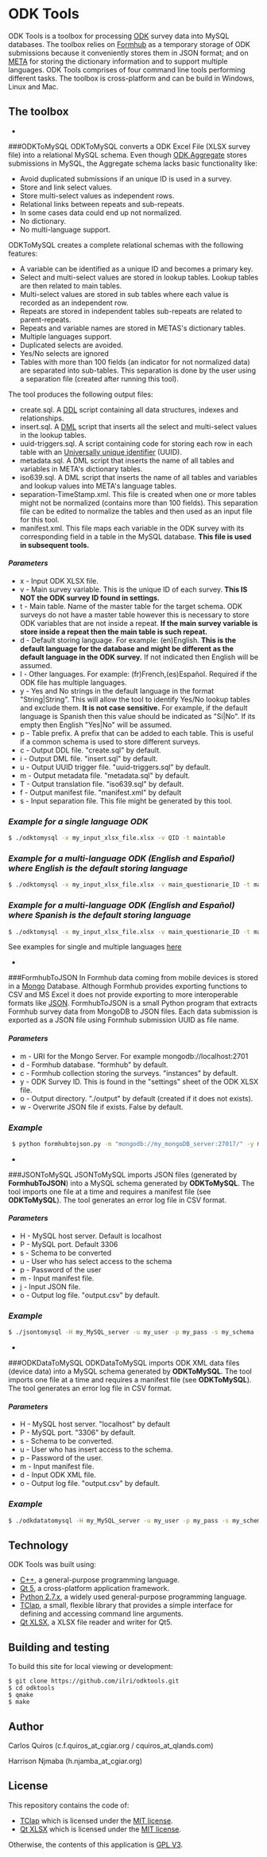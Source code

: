 # ODK Tools
ODK Tools is a toolbox for processing [ODK](https://opendatakit.org/) survey data into MySQL databases. The toolbox relies on [Formhub](https://github.com/SEL-Columbia/formhub) as a temporary storage of ODK submissions because it conveniently stores them in JSON format; and on [META](https://github.com/ilri/meta) for storing the dictionary information and to support multiple languages. ODK Tools comprises of four command line tools performing different tasks. The toolbox is cross-platform and can be build in Windows, Linux and Mac. 

## The toolbox
- 
###ODKToMySQL
ODKToMySQL converts a ODK Excel File (XLSX survey file) into a relational MySQL schema. Even though [ODK Aggregate](https://opendatakit.org/use/aggregate/) stores submissions in MySQL, the Aggregate schema lacks basic functionality like:
 - Avoid duplicated submissions if an unique ID is used in a survey.
 - Store and link select values.
 - Store multi-select values as independent rows.
 - Relational links between repeats and sub-repeats.
 - In some cases data could end up not normalized.
 - No dictionary.
 - No multi-language support.

 ODKToMySQL creates a complete relational schemas with the following features:
 - A variable can be identified as a unique ID and becomes a primary key.
 - Select and multi-select values are stored in lookup tables. Lookup tables are then related to main tables.
 - Multi-select values are stored in sub tables where each value is recorded as an independent row.
 - Repeats are stored in independent tables sub-repeats are related to parent-repeats.
 - Repeats and variable names are stored in METAS's dictionary tables.
 - Multiple languages support.
 - Duplicated selects are avoided.
 - Yes/No selects are ignored
 - Tables with more than 100 fields (an indicator for not normalized data) are separated into sub-tables. This separation is done by the user using a separation file (created after running this tool).

 The tool produces the following output files:
 - create.sql. A [DDL](http://en.wikipedia.org/wiki/Data_definition_language) script containing all data structures, indexes and relationships.
 - insert.sql. A [DML](http://en.wikipedia.org/wiki/Data_manipulation_language) script that inserts all the select and multi-select values in the lookup tables.
 - uuid-triggers.sql. A script containing code for storing each row in each table with an [Universally unique identifier](http://en.wikipedia.org/wiki/Universally_unique_identifier) (UUID).
 - metadata.sql. A DML script that inserts the name of all tables and variables in META's dictionary tables.
 - iso639.sql. A DML script that inserts the name of all tables and variables and lookup values into META's language tables.
 - separation-TimeStamp.xml. This file is created when one or more tables might not be normalized (contains more than 100 fields). This separation file can be edited to normalize the tables and then used as an input file for this tool.
 - manifest.xml. This file maps each variable in the ODK survey with its corresponding field in a table in the MySQL database. **This file is used in subsequent tools.**

  #### *Parameters*
  - x - Input ODK XLSX file.
  - v - Main survey variable. This is the unique ID of each survey. **This IS NOT the ODK survey ID found in settings.** 
  - t - Main table. Name of the master table for the target schema. ODK surveys do not have a master table however this is necessary to store ODK variables that are not inside a repeat. **If the main survey variable is store inside a repeat then the main table is such repeat.**
  - d - Default storing language. For example: (en)English. **This is the default language for the database and might be different as the default language in the ODK survey.** If not indicated then English will be assumed.
  - l - Other languages. For example: (fr)French,(es)Español. Required if the ODK file has multiple languages.
  - y - Yes and No strings in the default language in the format "String|String". This will allow the tool to identify Yes/No lookup tables and exclude them. **It is not case sensitive.** For example, if the default language is Spanish then this value should be indicated as "Si|No". If its empty then English "Yes|No" will be assumed.
  - p - Table prefix. A prefix that can be added to each table. This is useful if a common schema is used to store different surveys.
  - c - Output DDL file. "create.sql" by default.
  - i - Output DML file. "insert.sql" by default.
  - u - Output UUID trigger file. "uuid-triggers.sql" by default.  
  - m - Output metadata file. "metadata.sql" by default.
  - T - Output translation file. "iso639.sql" by default. 
  - f - Output manifest file. "manifest.xml" by default
  - s - Input separation file. This file might be generated by this tool.
  

 ### *Example for a single language ODK*
  ```sh
$ ./odktomysql -x my_input_xlsx_file.xlsx -v QID -t maintable
```
 ### *Example for a multi-language ODK (English and Español) where English is the default storing language*
  ```sh
$ ./odktomysql -x my_input_xlsx_file.xlsx -v main_questionarie_ID -t maintable -l "(es)Español"
```
 ### *Example for a multi-language ODK (English and Español) where Spanish is the default storing language*
  ```sh
$ ./odktomysql -x my_input_xlsx_file.xlsx -v main_questionarie_ID -t maintable -d "(es)Español" -l "(en)English" -y "Si|No"
```
  See examples for single and multiple languages [here](https://github.com/ilri/odktools/tree/master/ODKToMySQL/examples) 

- 
###FormhubToJSON
In Formhub data coming from mobile devices is stored in a [Mongo](https://www.mongodb.org/) Database. Although Formhub provides exporting functions to CSV and MS Excel it does not provide exporting to more interoperable formats like [JSON](http://en.wikipedia.org/wiki/JSON). FormhubToJSON is a small Python program that extracts Formhub survey data from MongoDB to JSON files. Each data submission is exported as a JSON file using Formhub submission UUID as file name.
#### *Parameters*
  - m - URI for the Mongo Server. For example mongodb://localhost:2701
  - d - Formhub database. "formhub" by default.
  - c - Formhub collection storing the surveys. "instances" by default.
  - y - ODK Survey ID. This is found in the "settings" sheet of the ODK XLSX file.
  - o - Output directory. "./output" by default (created if it does not exists).
  - w - Overwrite JSON file if exists. False by default.
  
 ### *Example*
  ```sh
   $ python formhubtojson.py -m "mongodb://my_mongoDB_server:27017/" -y my_survey_id -o ./my_output_directory
```

- 
###JSONToMySQL
JSONToMySQL imports JSON files (generated by **FormhubToJSON**) into a MySQL schema generated by **ODKToMySQL**. The tool imports one file at a time and requires a manifest file (see **ODKToMySQL**). The tool generates an error log file in CSV format.
#### *Parameters*
  - H - MySQL host server. Default is localhost
  - P - MySQL port. Default 3306
  - s - Schema to be converted
  - u - User who has select access to the schema
  - p - Password of the user
  - m - Input manifest file.
  - j - Input JSON file.
  - o - Output log file. "output.csv" by default.

 ### *Example*
  ```sh
$ ./jsontomysql -H my_MySQL_server -u my_user -p my_pass -s my_schema -m ./my_manifest_file.xml -j ./my_JSON_file.json -o my_log_file.csv
```

- 
###ODKDataToMySQL
ODKDataToMySQL imports ODK XML data files (device data) into a MySQL schema generated by **ODKToMySQL**. The tool imports one file at a time and requires a manifest file (see **ODKToMySQL**). The tool generates an error log file in CSV format. 
#### *Parameters*
  - H - MySQL host server. "localhost" by default
  - P - MySQL port. "3306" by default.
  - s - Schema to be converted.
  - u - User who has insert access to the schema.
  - p - Password of the user.
  - m - Input manifest file.
  - d - Input ODK XML file.
  - o - Output log file. "output.csv" by default.

 ### *Example*
  ```sh
$ ./odkdatatomysql -H my_MySQL_server -u my_user -p my_pass -s my_schema -m ./my_manifest_file.xml -d ./my_ODK_XML_Data_file.xml -o my_log_file.csv
```

## Technology
ODK Tools was built using:

- [C++](https://isocpp.org/), a general-purpose programming language.
- [Qt 5](https://www.qt.io/), a cross-platform application framework.
- [Python 2.7.x](https://www.python.org/), a widely used general-purpose programming language. 
- [TClap](http://tclap.sourceforge.net/), a small, flexible library that provides a simple interface for defining and accessing command line arguments.
- [Qt XLSX](https://github.com/dbzhang800/QtXlsxWriter), a XLSX file reader and writer for Qt5.


## Building and testing
To build this site for local viewing or development:

    $ git clone https://github.com/ilri/odktools.git
    $ cd odktools
    $ qmake
    $ make

## Author
Carlos Quiros (c.f.quiros_at_cgiar.org / cquiros_at_qlands.com)

Harrison Njmaba (h.njamba_at_cgiar.org)

## License
This repository contains the code of:

- [TClap](http://tclap.sourceforge.net/) which is licensed under the [MIT license](https://raw.githubusercontent.com/twbs/bootstrap/master/LICENSE).
- [Qt XLSX](https://github.com/dbzhang800/QtXlsxWriter) which is licensed under the [MIT license](https://raw.githubusercontent.com/twbs/bootstrap/master/LICENSE).

Otherwise, the contents of this application is [GPL V3](http://www.gnu.org/copyleft/gpl.html). 
